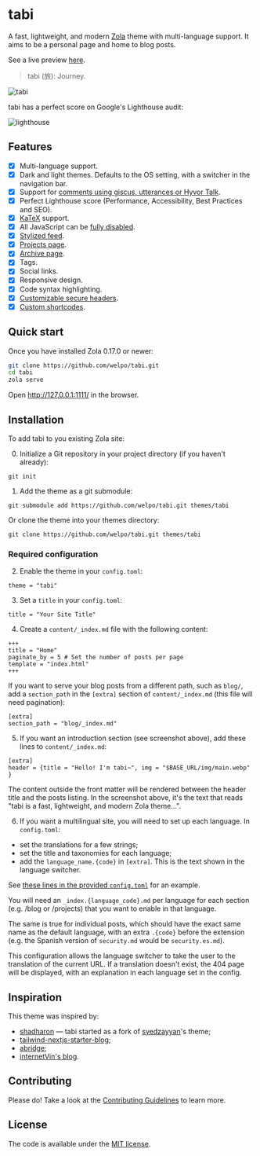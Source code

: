 # tabi

A fast, lightweight, and modern [Zola](https://getzola.org) theme with multi-language support. It aims to be a personal page and home to blog posts.

See a live preview [here](https://welpo.github.io/tabi).

> tabi (旅): Journey.

![tabi](https://github.com/welpo/tabi/raw/main/light_dark_screenshot.png)

tabi has a perfect score on Google's Lighthouse audit:

![lighthouse](https://raw.githubusercontent.com/welpo/tabi/main/lighthouse_score.png)

## Features

- [X] Multi-language support.
- [X] Dark and light themes. Defaults to the OS setting, with a switcher in the navigation bar.
- [X] Support for [comments using giscus, utterances or Hyvor Talk](https://welpo.github.io/tabi/blog/comments/).
- [X] Perfect Lighthouse score (Performance, Accessibility, Best Practices and SEO).
- [X] [KaTeX](https://katex.org/) support.
- [X] All JavaScript can be [fully disabled](https://welpo.github.io/tabi/blog/javascript/).
- [X] [Stylized feed](https://welpo.github.io/tabi/atom.xml).
- [X] [Projects page](https://welpo.github.io/tabi/projects/).
- [X] [Archive page](https://welpo.github.io/tabi/archive/).
- [x] Tags.
- [x] Social links.
- [X] Responsive design.
- [X] Code syntax highlighting.
- [X] [Customizable secure headers](https://welpo.github.io/tabi/blog/security/).
- [X] [Custom shortcodes](https://welpo.github.io/tabi/blog/shortcodes/).

## Quick start

Once you have installed Zola 0.17.0 or newer:

```bash
git clone https://github.com/welpo/tabi.git
cd tabi
zola serve
```

Open http://127.0.0.1:1111/ in the browser.

## Installation

To add tabi to you existing Zola site:

0. Initialize a Git repository in your project directory (if you haven't already):

```
git init
```

1. Add the theme as a git submodule:

```
git submodule add https://github.com/welpo/tabi.git themes/tabi
```

Or clone the theme into your themes directory:

```
git clone https://github.com/welpo/tabi.git themes/tabi
```

### Required configuration

2. Enable the theme in your `config.toml`:

```
theme = "tabi"
```

3. Set a `title` in your `config.toml`:

```
title = "Your Site Title"
```

4. Create a `content/_index.md` file with the following content:

```
+++
title = "Home"
paginate_by = 5 # Set the number of posts per page
template = "index.html"
+++
```

If you want to serve your blog posts from a different path, such as `blog/`, add a `section_path` in the `[extra]` section of `content/_index.md` (this file will need pagination):

```
[extra]
section_path = "blog/_index.md"
```

5. If you want an introduction section (see screenshot above), add these lines to `content/_index.md`:

```
[extra]
header = {title = "Hello! I'm tabi~", img = "$BASE_URL/img/main.webp" }
```

The content outside the front matter will be rendered between the header title and the posts listing. In the screenshot above, it's the text that reads "tabi is a fast, lightweight, and modern Zola theme…".

6. If you want a multilingual site, you will need to set up each language. In `config.toml`:

- set the translations for a few strings;
- set the title and taxonomies for each language;
- add the `language_name.{code}` in `[extra]`. This is the text shown in the language switcher.

See [these lines in the provided `config.toml`](https://github.com/welpo/tabi/blob/6c8d5c750fe68d4a3c6fdfb623cccb12e62af7a5/config.toml#L20-L108) for an example.

You will need an `_index.{language_code}.md` per language for each section (e.g. /blog or /projects) that you want to enable in that language.

The same is true for individual posts, which should have the exact same name as the default language, with an extra `.{code}` before the extension (e.g. the Spanish version of `security.md` would be `security.es.md`).

This configuration allows the language switcher to take the user to the translation of the current URL. If a translation doesn't exist, the 404 page will be displayed, with an explanation in each language set in the config.

## Inspiration

This theme was inspired by:
- [shadharon](https://github.com/syedzayyan/shadharon) — tabi started as a fork of [syedzayyan](https://github.com/syedzayyan)'s theme;
- [tailwind-nextjs-starter-blog](https://github.com/timlrx/tailwind-nextjs-starter-blog);
- [abridge](https://github.com/Jieiku/abridge);
- [internetVin's blog](https://internetvin.ghost.io).

## Contributing

Please do! Take a look at the [Contributing Guidelines](/CONTRIBUTING.md) to learn more.

## License

The code is available under the [MIT license](./LICENSE).
